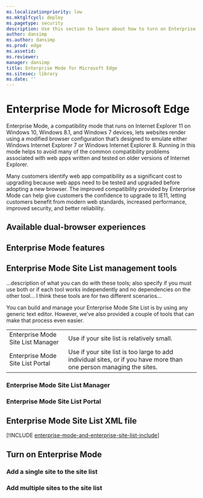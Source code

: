 ```yaml
---
ms.localizationpriority: low
ms.mktglfcycl: deploy
ms.pagetype: security
description: Use this section to learn about how to turn on Enterprise Mode.
author: dansimp
ms.author: dansimp
ms.prod: edge
ms.assetid: 
ms.reviewer: 
manager: dansimp
title: Enterprise Mode for Microsoft Edge
ms.sitesec: library
ms.date: ''
---
```


# Enterprise Mode for Microsoft Edge
Enterprise Mode, a compatibility mode that runs on Internet Explorer 11 on Windows 10, Windows 8.1, and Windows 7 devices, lets websites render using a modified browser configuration that’s designed to emulate either Windows Internet Explorer 7 or Windows Internet Explorer 8. Running in this mode helps to avoid many of the common compatibility problems associated with web apps written and tested on older versions of Internet Explorer.

Many customers identify web app compatibility as a significant cost to upgrading because web apps need to be tested and upgraded before adopting a new browser. The improved compatibility provided by Enterprise Mode can help give customers the confidence to upgrade to IE11, letting customers benefit from modern web standards, increased performance, improved security, and better reliability.

## Available dual-browser experiences


## Enterprise Mode features




## Enterprise Mode Site List management tools
...description of what you can do with these tools; also specify if you must use both or if each tool works independently and no dependencies on the other tool...  I think these tools are for two different scenarios...

You can build and manage your Enterprise Mode Site List is by using any generic text editor. However, we’ve also provided a couple of tools that can make that process even easier.

|  |  |
|---------|---------|
|Enterprise Mode Site List Manager     |Use if your site list is relatively small.          |
|Enterprise Mode Site List Portal     |Use if your site list is too large to add individual sites, or if you have more than one person managing the sites.         |

### Enterprise Mode Site List Manager


### Enterprise Mode Site List Portal



## Enterprise Mode Site List XML file
[!INCLUDE [enterprise-mode-and-enterprise-site-list-include](enterprise-mode-and-enterprise-site-list-include.md)]


## Turn on Enterprise Mode


### Add a single site to the site list


### Add multiple sites to the site list


